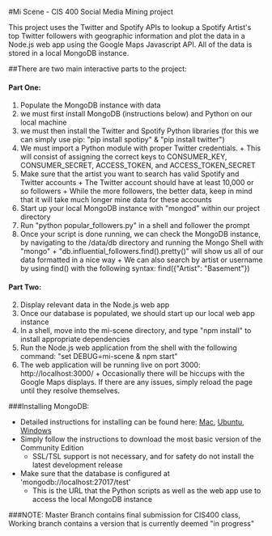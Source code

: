 #Mi Scene - CIS 400 Social Media Mining project

This project uses the Twitter and Spotify APIs to lookup a Spotify Artist's top
Twitter followers with geographic information and plot the data in a Node.js
web app using the Google Maps Javascript API. All of the data is stored in a
local MongoDB instance.

##There are two main interactive parts to the project:

#### Part One:
1. Populate the MongoDB instance with data
  1. we must first install MongoDB (instructions below) and Python on our local machine
  2. we must then install the Twitter and Spotify Python libraries (for this we can simply use pip: "pip install spotipy" & "pip install twitter")
  3. We must import a Python module with proper Twitter credentials.
    + This will consist of assigning the correct keys to CONSUMER_KEY, CONSUMER_SECRET, ACCESS_TOKEN, and ACCESS_TOKEN_SECRET
  4. Make sure that the artist you want to search has valid Spotify and Twitter accounts
    + The Twitter account should have at least 10,000 or so followers
    + While the more followers, the better data, keep in mind that it will take much longer mine data for these accounts
  5. Start up your local MongoDB instance with "mongod" within our project directory
  6. Run "python popular_followers.py" in a shell and follower the prompt
  7. Once your script is done running, we can check the MongoDB instance, by navigating to the /data/db directory and running the Mongo Shell with "mongo"
    + "db.influential_followers.find().pretty()" will show us all of our data formatted in a nice way
    + We can also search by artist or username by using find() with the following syntax: find({"Artist": "Basement"})

#### Part Two:
2. Display relevant data in the Node.js web app
  1. Once our database is populated, we should start up our local web app instance
  2. In a shell, move into the mi-scene directory, and type "npm install" to install appropriate dependencies
  3. Run the Node.js web application from the shell with the following command: "set DEBUG=mi-scene & npm start"
  4. The web application will be running live on port 3000: http://localhost:3000/
    + Occasionally there will be hiccups with the Google Maps displays. If there are any issues, simply reload the page until they resolve themselves.

###Installing MongoDB:
+ Detailed instructions for installing can be found here: [Mac](https://docs.mongodb.com/v3.2/tutorial/install-mongodb-on-os-x/), [Ubuntu](https://docs.mongodb.com/v3.2/tutorial/install-mongodb-on-ubuntu/), [Windows](https://docs.mongodb.com/v3.2/tutorial/install-mongodb-on-windows/)
+ Simply follow the instructions to download the most basic version of the Community Edition
  + SSL/TSL support is not necessary, and for safety do not install the latest development release
+ Make sure that the database is configured at 'mongodb://localhost:27017/test'
  + This is the URL that the Python scripts as well as the web app use to access the local MongoDB instance

###NOTE:
Master Branch contains final submission for CIS400 class, Working branch contains a version that is currently deemed "in progress"
